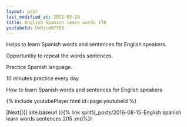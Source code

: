 ```yaml
---
layout: post
last_modified_at: 2021-03-29
title: English Spanish learn words 176 
youtubeId: UvDjcd8YYD8
---
```

 
 
Helps to learn Spanish words and sentences for English speakers.

Opportunitiy to repeat the words sentences. 

Practice Spanish language. 
 
10 minutes practice every day. 
 
How to learn Spanish words and sentences for English speakers 
 
{% include youtubePlayer.html id=page.youtubeId %}
 
 
[Next]({{ site.baseurl }}{% link  split1/_posts/2016-08-15-English spanish learn words sentences 205 .md%})
 
